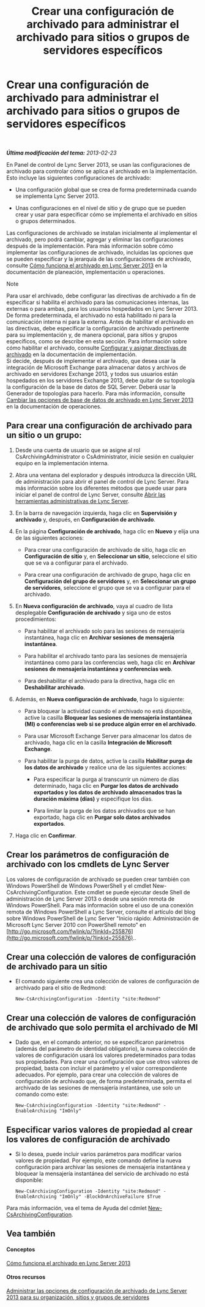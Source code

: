 ﻿---
title: Crear una configuración de archivado para administrar el archivado para sitios o grupos de servidores específicos
TOCTitle: Crear una configuración de archivado para administrar el archivado para sitios o grupos de servidores específicos
ms:assetid: c5c864a6-96c7-4bbb-ab7c-61eb1744246c
ms:mtpsurl: https://technet.microsoft.com/es-es/library/JJ205251(v=OCS.15)
ms:contentKeyID: 48276613
ms.date: 01/07/2017
mtps_version: v=OCS.15
ms.translationtype: HT
---

# Crear una configuración de archivado para administrar el archivado para sitios o grupos de servidores específicos

 

_**Última modificación del tema:** 2013-02-23_

En Panel de control de Lync Server 2013, se usan las configuraciones de archivado para controlar cómo se aplica el archivado en la implementación. Esto incluye las siguientes configuraciones de archivado:

  - Una configuración global que se crea de forma predeterminada cuando se implementa Lync Server 2013.

  - Unas configuraciones en el nivel de sitio y de grupo que se pueden crear y usar para especificar cómo se implementa el archivado en sitios o grupos determinados.

Las configuraciones de archivado se instalan inicialmente al implementar el archivado, pero podrá cambiar, agregar y eliminar las configuraciones después de la implementación. Para más información sobre cómo implementar las configuraciones de archivado, incluidas las opciones que se pueden especificar y la jerarquía de las configuraciones de archivado, consulte [Cómo funciona el archivado en Lync Server 2013](lync-server-2013-how-archiving-works.md) en la documentación de planeación, implementación u operaciones.


> [!NOTE]
> Para usar el archivado, debe configurar las directivas de archivado a fin de especificar si habilita el archivado para las comunicaciones internas, las externas o para ambas, para los usuarios hospedados en Lync Server 2013. De forma predeterminada, el archivado no está habilitado ni para la comunicación interna ni para la externa. Antes de habilitar el archivado en las directivas, debe especificar la configuración de archivado pertinente para su implementación y, de manera opcional, para sitios y grupos específicos, como se describe en esta sección. Para información sobre cómo habilitar el archivado, consulte <A href="lync-server-2013-configuring-and-assigning-archiving-policies.md">Configurar y asignar directivas de archivado</A> en la documentación de implementación.<BR>Si decide, después de implementar el archivado, que desea usar la integración de Microsoft Exchange para almacenar datos y archivos de archivado en servidores Exchange 2013, y todos sus usuarios están hospedados en los servidores Exchange 2013, debe quitar de su topología la configuración de la base de datos de SQL Server. Deberá usar la Generador de topologías para hacerlo. Para más información, consulte <A href="lync-server-2013-changing-archiving-database-options.md">Cambiar las opciones de base de datos de archivado en Lync Server 2013</A> en la documentación de operaciones.



## Para crear una configuración de archivado para un sitio o un grupo:

1.  Desde una cuenta de usuario que se asigne al rol CsArchivingAdministrator o CsAdministrator, inicie sesión en cualquier equipo en la implementación interna.

2.  Abra una ventana del explorador y después introduzca la dirección URL de administración para abrir el panel de control de Lync Server. Para más información sobre los diferentes métodos que puede usar para iniciar el panel de control de Lync Server, consulte [Abrir las herramientas administrativas de Lync Server](lync-server-2013-open-lync-server-administrative-tools.md).

3.  En la barra de navegación izquierda, haga clic en **Supervisión y archivado** y, después, en **Configuración de archivado**.

4.  En la página **Configuración de archivado**, haga clic en **Nuevo** y elija una de las siguientes acciones:
    
      - Para crear una configuración de archivado de sitio, haga clic en **Configuración de sitio** y, en **Seleccionar un sitio**, seleccione el sitio que se va a configurar para el archivado.
    
      - Para crear una configuración de archivado de grupo, haga clic en **Configuración del grupo de servidores** y, en **Seleccionar un grupo de servidores**, seleccione el grupo que se va a configurar para el archivado.

5.  En **Nueva configuración de archivado**, vaya al cuadro de lista desplegable **Configuración de archivado** y siga uno de estos procedimientos:
    
      - Para habilitar el archivado solo para las sesiones de mensajería instantánea, haga clic en **Archivar sesiones de mensajería instantánea**.
    
      - Para habilitar el archivado tanto para las sesiones de mensajería instantánea como para las conferencias web, haga clic en **Archivar sesiones de mensajería instantánea y conferencias web**.
    
      - Para deshabilitar el archivado para la directiva, haga clic en **Deshabilitar archivado**.

6.  Además, en **Nueva configuración de archivado**, haga lo siguiente:
    
      - Para bloquear la actividad cuando el archivado no está disponible, active la casilla **Bloquear las sesiones de mensajería instantánea (MI) o conferencias web si se produce algún error en el archivado**.
    
      - Para usar Microsoft Exchange Server para almacenar los datos de archivado, haga clic en la casilla **Integración de Microsoft Exchange**.
    
      - Para habilitar la purga de datos, active la casilla **Habilitar purga de los datos de archivado** y realice una de las siguientes acciones:
        
          - Para especificar la purga al transcurrir un número de días determinado, haga clic en **Purgar los datos de archivado exportados y los datos de archivado almacenados tras la duración máxima (días)** y especifique los días.
        
          - Para limitar la purga de los datos archivados que se han exportado, haga clic en **Purgar solo datos archivados exportados**.

7.  Haga clic en **Confirmar**.

## Crear los parámetros de configuración de archivado con los cmdlets de Lync Server

Los valores de configuración de archivado se pueden crear también con Windows PowerShell de Windows PowerShell y el cmdlet New-CsArchivingConfiguration. Este cmdlet se puede ejecutar desde Shell de administración de Lync Server 2013 o desde una sesión remota de Windows PowerShell. Para más información sobre el uso de una conexión remota de Windows PowerShell a Lync Server, consulte el artículo del blog sobre Windows PowerShell de Lync Server "Inicio rápido: Administración de Microsoft Lync Server 2010 con PowerShell remoto" en [http://go.microsoft.com/fwlink/p/?linkId=255876](http://go.microsoft.com/fwlink/p/?linkid=255876)..

## Crear una colección de valores de configuración de archivado para un sitio

  - El comando siguiente crea una colección de valores de configuración de archivado para el sitio de Redmond:
    
        New-CsArchivingConfiguration -Identity "site:Redmond"

## Crear una colección de valores de configuración de archivado que solo permita el archivado de MI

  - Dado que, en el comando anterior, no se especificaron parámetros (además del parámetro de identidad obligatorio), la nueva colección de valores de configuración usará los valores predeterminados para todas sus propiedades. Para crear una configuración que use otros valores de propiedad, basta con incluir el parámetro y el valor correspondiente adecuados. Por ejemplo, para crear una colección de valores de configuración de archivado que, de forma predeterminada, permita el archivado de las sesiones de mensajería instantánea, use solo un comando como este:
    
        New-CsArchivingConfiguration -Identity "site:Redmond" -EnableArchiving "ImOnly"

## Especificar varios valores de propiedad al crear los valores de configuración de archivado

  - Si lo desea, puede incluir varios parámetros para modificar varios valores de propiedad. Por ejemplo, este comando define la nueva configuración para archivar las sesiones de mensajería instantánea y bloquear la mensajería instantánea del servicio de archivado no está disponible:
    
        New-CsArchivingConfiguration -Identity "site:Redmond" -EnableArchiving "ImOnly" -BlockOnArchiveFailure $True

Para más información, vea el tema de Ayuda del cdmlet [New-CsArchivingConfiguration](https://docs.microsoft.com/en-us/powershell/module/skype/New-CsArchivingConfiguration).

## Vea también

#### Conceptos

[Cómo funciona el archivado en Lync Server 2013](lync-server-2013-how-archiving-works.md)  

#### Otros recursos

[Administrar las opciones de configuración de archivado de Lync Server 2013 para su organización, sitios y grupos de servidores](lync-server-2013-managing-archiving-configuration-options-for-your-organization-sites-and-pools.md)

